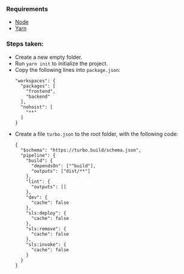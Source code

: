 ### Requirements

- [Node](https://nodejs.org/en)
- [Yarn](https://classic.yarnpkg.com/lang/en/docs/install/#mac-stable)

### Steps taken:

- Create a new empty folder.
- Run `yarn init` to initialize the project.
- Copy the following lines into `package.json`:
  ```
  "workspaces": {
    "packages": [
      "frontend",
      "backend"
    ],
    "nohoist": [
      "**"
    ]
  }
  ```
- Create a file `turbo.json` to the root folder, with the following code:
  ```
  {
    "$schema": "https://turbo.build/schema.json",
    "pipeline": {
      "build": {
        "dependsOn": ["^build"],
        "outputs": ["dist/**"]
      },
      "lint": {
        "outputs": []
      },
      "dev": {
        "cache": false
      },
      "sls:deploy": {
        "cache": false
      },
      "sls:remove": {
        "cache": false
      },
      "sls:invoke": {
        "cache": false
      }
    }
  }
  ```
